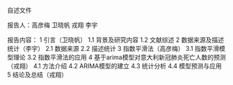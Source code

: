自述文件

报告人：高彦梅 卫晓帆 戎翔 李宇

报告内容：
1 引言（卫晓帆）
1.1 背景及研究内容
1.2 文献综述
2 数据来源及描述统计（李宇）
2.1 数据来源
2.2 描述统计
3 指数平滑法（高彦梅）
3.1 指数平滑模型理论
3.2 指数平滑法的应用
4 基于arima模型对意大利新冠肺炎死亡人数的预测（戎翔）
4.1 方法介绍
4.2 ARIMA模型的建立
4.3 统计分析
4.4 模型预测与应用
5 结论及总结（戎翔）
